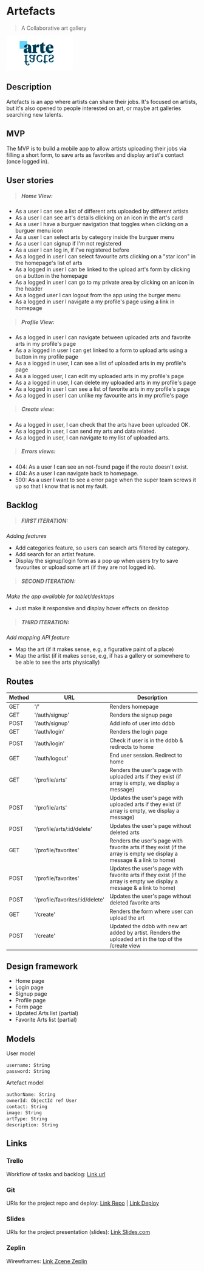 # Artefacts
>A Collaborative art gallery

![Artefacts](artefacts_preview.jpg)

## Description

Artefacts is an app where artists can share their jobs. It's focused on artists, but it's also opened to people interested on art, or maybe art galleries searching new talents.

## MVP

The MVP is to build a mobile app to allow artists uploading their jobs via filling a short form, to save arts as favorites and display artist's contact (once logged in).


## User stories

>##### Home View:
- As a user I can see a list of different arts uploaded by different artists
- As a user I can see art's details clicking on an icon in the art's card
- As a user I have a burguer navigation that toggles when clicking on a burguer menu icon
- As a user I can select arts by category inside the burguer menu
- As a user I can signup if I'm not registered
- As a user I can log in, if I've registered before 
- As a logged in user I can select favourite arts clicking on a "star icon" in the homepage's list of arts
- As a logged in user I can be linked to the upload art's form by clicking on a button in the homepage
- As a logged in user I can go to my private area by clicking on an icon in the header
- As a logged user I can logout from the app using the burger menu
- As a logged in user I navigate a my profile's page using a link in homepage

>##### Profile View:
- As a logged in user I can navigate between uploaded arts and favorite arts in my profile's page
- As a a logged in user I can get linked to a form to upload arts using a button in my profile page
- As a a logged in user, I can see a list of uploaded arts in my profile's page
- As a a logged user, I can edit my uploaded arts in my profile's page
- As a a logged in user, I can delete my uploaded arts in my profile's page
- As a logged in user I can see a list of favorite arts in my profile's page
- As a logged in user I can unlike my favourite arts in my profile's page

>##### Create view:
- As a logged in user, I can check that the arts have been uploaded OK.
- As a logged in user, I can send my arts and data related.
- As a logged in user, I can navigate to my list of uploaded arts.

>##### Errors views:
- 404: As a user I can see an not-found page if the route doesn't exist.
- 404: As a user I can navigate back to homepage.
- 500: As a user I want to see a error page when the super team screws it up so that I know that is not my fault.

## Backlog

>##### FIRST ITERATION:
*Adding features*
- Add categories feature, so users can search arts filtered by category.
- Add search for an artist feature.
- Display the signup/login form as a pop up when users try to save favourites or upload some art (if they are not logged in).

>##### SECOND ITERATION:
*Make the app available for tablet/desktops*
- Just make it responsive and display hover effects on desktop

>##### THIRD ITERATION:
*Add mapping API feature*
- Map the art (if it makes sense, e.g, a figurative paint of a place)
- Map the artist (if it makes sense, e.g, if has a gallery or somewhere to be able to see the arts physically)

## Routes

|Method|URL|Description|
|------|---|-----------|
|GET|'/'|Renders homepage|
|GET|'/auth/signup'|Renders the signup page|
|POST|'/auth/signup'|Add info of user into ddbb|
|GET|'/auth/login'|Renders the login page|
|POST|'/auth/login'|Check if user is in the ddbb & redirects to home|
|GET|'/auth/logout'|End user session. Redirect to home|
|GET|'/profile/arts'|Renders the user's page with uploaded arts if they exist (if array is empty, we display a message)|
|POST|'/profile/arts'|Updates the user's page with uploaded arts if they exist (if array is empty, we display a message)|
|POST|'/profile/arts/:id/delete'|Updates the user's page without deleted arts|
|GET|'/profile/favorites'|Renders the user's page with favorite arts if they exist (if the array is empty we display a message & a link to home)|
|POST|'/profile/favorites'|Updates the user's page with favorite arts if they exist (if the array is empty we display a message & a link to home)|
|POST|'/profile/favorites/:id/delete'|Updates the user's page without deleted favorite arts|
|GET|'/create' |Renders the form where user can upload the art|
|POST|'/create'|Updated the ddbb with new art added by artist. Renders the uploaded art in the top of the /create view|


## Design framework
- Home page
- Login page
- Signup page
- Profile page
- Form page
- Updated Arts list (partial)
- Favorite Arts list (partial)

## Models

User model

```
username: String
password: String
```

Artefact model

```
authorName: String
ownerId: ObjectId ref User
contact: String
image: String
artType: String
description: String

```

## Links


### Trello
Workflow of tasks and backlog:
[Link url](https://trello.com/b/2wFp1UgC)


### Git
URls for the project repo and deploy:
[Link Repo](https://github.com/JorgeRic/ArteFacts) |
[Link Deploy](https://arte-facts.herokuapp.com/)


### Slides
URls for the project presentation (slides):
[Link Slides.com](https://docs.google.com/presentation/d/18x106c1-I2rpo4fTlNCJjWsnj1AJRzgLKhLmbJG639c/edit?usp=sharing)


### Zeplin
Wirewframes:
[Link Zcene Zeplin](https://scene.zeplin.io/project/5d39e1e9d74b1c4ba7b6db17)